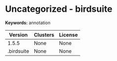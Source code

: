 # Uncategorized - birdsuite



**Keywords:** annotation



| Version | Clusters | License |
| ------- | -------- | ------- |
| 1.5.5 | None | None |
| .birdsuite | None | None |
